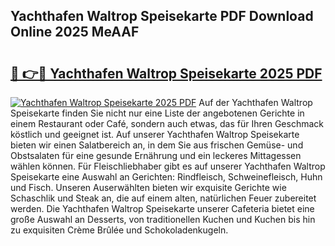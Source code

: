 ## Yachthafen Waltrop Speisekarte PDF Download Online 2025 MeAAF

# <h2><a href="http://gcb3n0t.nevu.top/?p=Yachthafen+Waltrop+Speisekarte">🔗 👉🔴 Yachthafen Waltrop Speisekarte 2025 PDF</a></h2>

[![Yachthafen Waltrop Speisekarte 2025 PDF](https://i.imgur.com/dBaPXMq.png)](http://gcb3n0t.nevu.top/?p=Yachthafen+Waltrop+Speisekarte)
Auf der Yachthafen Waltrop Speisekarte finden Sie nicht nur eine Liste der angebotenen Gerichte in einem Restaurant oder Café, sondern auch etwas, das für Ihren Geschmack köstlich und geeignet ist. Auf unserer Yachthafen Waltrop Speisekarte bieten wir einen Salatbereich an, in dem Sie aus frischen Gemüse- und Obstsalaten für eine gesunde Ernährung und ein leckeres Mittagessen wählen können. Für Fleischliebhaber gibt es auf unserer Yachthafen Waltrop Speisekarte eine Auswahl an Gerichten: Rindfleisch, Schweinefleisch, Huhn und Fisch. Unseren Auserwählten bieten wir exquisite Gerichte wie Schaschlik und Steak an, die auf einem alten, natürlichen Feuer zubereitet werden. Die Yachthafen Waltrop Speisekarte unserer Cafeteria bietet eine große Auswahl an Desserts, von traditionellen Kuchen und Kuchen bis hin zu exquisiten Crème Brûlée und Schokoladenkugeln.
